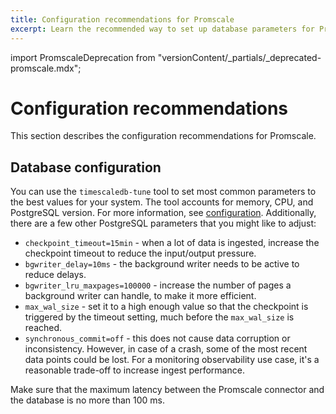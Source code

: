 ```yaml
---
title: Configuration recommendations for Promscale
excerpt: Learn the recommended way to set up database parameters for Promscale
---
```


import PromscaleDeprecation from "versionContent/_partials/_deprecated-promscale.mdx";

# Configuration recommendations

<PromscaleDeprecation />

This section describes the configuration recommendations for Promscale.

## Database configuration

You can use the `timescaledb-tune` tool to set most common parameters to the best
values for your system. The tool accounts for memory, CPU, and PostgreSQL version. For
more information, see [configuration][timescale-tune-configuration]. Additionally,
there are a few other PostgreSQL parameters that you might like to adjust:

*   `checkpoint_timeout=15min` - when a lot of data is ingested, increase the
  checkpoint timeout to reduce the input/output pressure.
*   `bgwriter_delay=10ms` - the background writer needs to be active to reduce
  delays.
*   `bgwriter_lru_maxpages=100000` - increase the number of pages a background
  writer can handle, to make it more efficient.
*   `max_wal_size` - set it to a high enough value so that the checkpoint is triggered
  by the timeout setting, much before the `max_wal_size` is reached.
*   `synchronous_commit=off` - this does not cause data corruption or
  inconsistency. However, in case of a crash, some of the most recent data points could be
  lost. For a monitoring observability use case, it's a reasonable trade-off to
  increase ingest performance.

<highlight type="important">
Make sure that the maximum latency between the
Promscale connector and the database is no more than 100&nbsp;ms.
</highlight>

[timescale-tune-configuration]: /timescaledb/:currentVersion:/how-to-guides/configuration/timescaledb-tune/#timescaledb-tuning-tool
